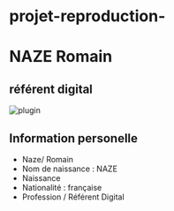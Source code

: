# projet-reproduction-

# NAZE Romain
## référent digital


![plugin](https://user-images.githubusercontent.com/118919895/221115577-99c96e54-86ce-4783-9656-50768094c5ed.png)

## Information personelle 
* Naze/ Romain
* Nom de naissance : NAZE
* Naissance
* Nationalité : française
* Profession / Référent Digital
